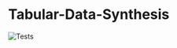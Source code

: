 # Tabular-Data-Synthesis

![Tests](https://github.com/SvenGroen/Tabular-Data-Synthesis/actions/workflows/python-package.yml/badge.svg)
